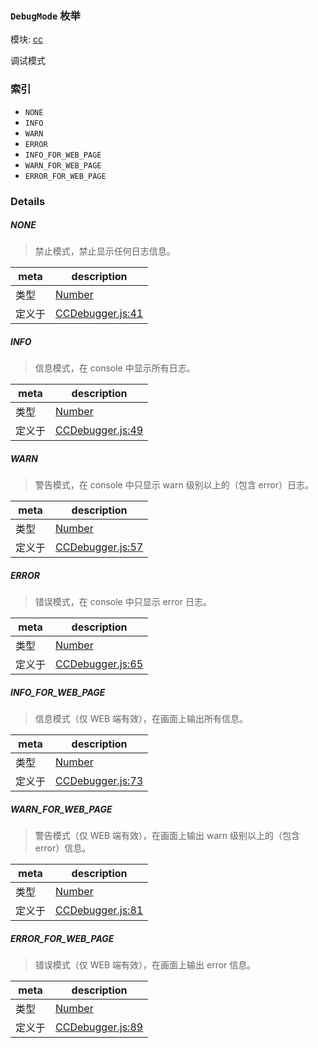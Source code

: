 ### `DebugMode` 枚举



模块: [cc](../modules/cc.md)


调试模式


### 索引
  - `NONE`
  - `INFO`
  - `WARN`
  - `ERROR`
  - `INFO_FOR_WEB_PAGE`
  - `WARN_FOR_WEB_PAGE`
  - `ERROR_FOR_WEB_PAGE`

### Details


##### NONE

> 禁止模式，禁止显示任何日志信息。

| meta | description |
|------|-------------|
| 类型 | <a href="https://developer.mozilla.org/en/JavaScript/Reference/Global_Objects/Number" class="crosslink external" target="_blank">Number</a> |
| 定义于 | [CCDebugger.js:41](https://github.com/cocos-creator/engine/blob/dcd3357d61e518886ccbf8b2026bed4edc6c615d/CCDebugger.js#L41) |



##### INFO

> 信息模式，在 console 中显示所有日志。

| meta | description |
|------|-------------|
| 类型 | <a href="https://developer.mozilla.org/en/JavaScript/Reference/Global_Objects/Number" class="crosslink external" target="_blank">Number</a> |
| 定义于 | [CCDebugger.js:49](https://github.com/cocos-creator/engine/blob/dcd3357d61e518886ccbf8b2026bed4edc6c615d/CCDebugger.js#L49) |



##### WARN

> 警告模式，在 console 中只显示 warn 级别以上的（包含 error）日志。

| meta | description |
|------|-------------|
| 类型 | <a href="https://developer.mozilla.org/en/JavaScript/Reference/Global_Objects/Number" class="crosslink external" target="_blank">Number</a> |
| 定义于 | [CCDebugger.js:57](https://github.com/cocos-creator/engine/blob/dcd3357d61e518886ccbf8b2026bed4edc6c615d/CCDebugger.js#L57) |



##### ERROR

> 错误模式，在 console 中只显示 error 日志。

| meta | description |
|------|-------------|
| 类型 | <a href="https://developer.mozilla.org/en/JavaScript/Reference/Global_Objects/Number" class="crosslink external" target="_blank">Number</a> |
| 定义于 | [CCDebugger.js:65](https://github.com/cocos-creator/engine/blob/dcd3357d61e518886ccbf8b2026bed4edc6c615d/CCDebugger.js#L65) |



##### INFO_FOR_WEB_PAGE

> 信息模式（仅 WEB 端有效），在画面上输出所有信息。

| meta | description |
|------|-------------|
| 类型 | <a href="https://developer.mozilla.org/en/JavaScript/Reference/Global_Objects/Number" class="crosslink external" target="_blank">Number</a> |
| 定义于 | [CCDebugger.js:73](https://github.com/cocos-creator/engine/blob/dcd3357d61e518886ccbf8b2026bed4edc6c615d/CCDebugger.js#L73) |



##### WARN_FOR_WEB_PAGE

> 警告模式（仅 WEB 端有效），在画面上输出 warn 级别以上的（包含 error）信息。

| meta | description |
|------|-------------|
| 类型 | <a href="https://developer.mozilla.org/en/JavaScript/Reference/Global_Objects/Number" class="crosslink external" target="_blank">Number</a> |
| 定义于 | [CCDebugger.js:81](https://github.com/cocos-creator/engine/blob/dcd3357d61e518886ccbf8b2026bed4edc6c615d/CCDebugger.js#L81) |



##### ERROR_FOR_WEB_PAGE

> 错误模式（仅 WEB 端有效），在画面上输出 error 信息。

| meta | description |
|------|-------------|
| 类型 | <a href="https://developer.mozilla.org/en/JavaScript/Reference/Global_Objects/Number" class="crosslink external" target="_blank">Number</a> |
| 定义于 | [CCDebugger.js:89](https://github.com/cocos-creator/engine/blob/dcd3357d61e518886ccbf8b2026bed4edc6c615d/CCDebugger.js#L89) |


